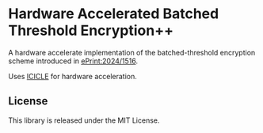 # Hardware Accelerated Batched Threshold Encryption++
A hardware accelerate implementation of the batched-threshold encryption scheme introduced in [ePrint:2024/1516](https://eprint.iacr.org/2024/1516).

Uses [ICICLE](https://github.com/ingonyama-zk/icicle) for hardware acceleration.

## License
This library is released under the MIT License.
